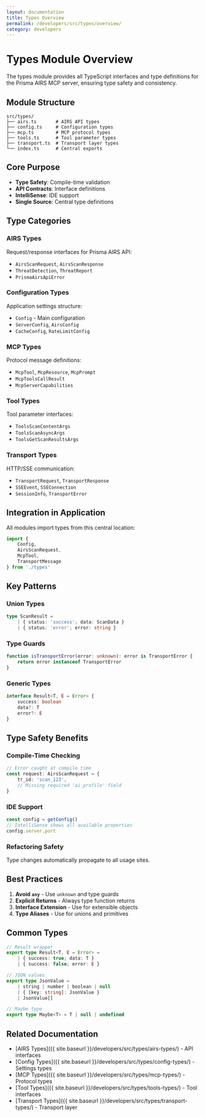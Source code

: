 ```yaml
---
layout: documentation
title: Types Overview
permalink: /developers/src/types/overview/
category: developers
---
```


# Types Module Overview

The types module provides all TypeScript interfaces and type definitions for the Prisma AIRS MCP server, ensuring type safety and consistency.

## Module Structure

```
src/types/
├── airs.ts       # AIRS API types
├── config.ts     # Configuration types
├── mcp.ts        # MCP protocol types
├── tools.ts      # Tool parameter types
├── transport.ts  # Transport layer types
└── index.ts      # Central exports
```

## Core Purpose

- **Type Safety**: Compile-time validation
- **API Contracts**: Interface definitions
- **IntelliSense**: IDE support
- **Single Source**: Central type definitions

## Type Categories

### AIRS Types
Request/response interfaces for Prisma AIRS API:
- `AirsScanRequest`, `AirsScanResponse`
- `ThreatDetection`, `ThreatReport`
- `PrismaAirsApiError`

### Configuration Types
Application settings structure:
- `Config` - Main configuration
- `ServerConfig`, `AirsConfig`
- `CacheConfig`, `RateLimitConfig`

### MCP Types
Protocol message definitions:
- `McpTool`, `McpResource`, `McpPrompt`
- `McpToolsCallResult`
- `McpServerCapabilities`

### Tool Types
Tool parameter interfaces:
- `ToolsScanContentArgs`
- `ToolsScanAsyncArgs`
- `ToolsGetScanResultsArgs`

### Transport Types
HTTP/SSE communication:
- `TransportRequest`, `TransportResponse`
- `SSEEvent`, `SSEConnection`
- `SessionInfo`, `TransportError`

## Integration in Application

All modules import types from this central location:
```typescript
import { 
    Config, 
    AirsScanRequest,
    McpTool,
    TransportMessage 
} from './types'
```

## Key Patterns

### Union Types
```typescript
type ScanResult = 
    | { status: 'success'; data: ScanData }
    | { status: 'error'; error: string }
```

### Type Guards
```typescript
function isTransportError(error: unknown): error is TransportError {
    return error instanceof TransportError
}
```

### Generic Types
```typescript
interface Result<T, E = Error> {
    success: boolean
    data?: T
    error?: E
}
```

## Type Safety Benefits

### Compile-Time Checking
```typescript
// Error caught at compile time
const request: AirsScanRequest = {
    tr_id: 'scan_123',
    // Missing required 'ai_profile' field
}
```

### IDE Support
```typescript
const config = getConfig()
// IntelliSense shows all available properties
config.server.port
```

### Refactoring Safety
Type changes automatically propagate to all usage sites.

## Best Practices

1. **Avoid `any`** - Use `unknown` and type guards
2. **Explicit Returns** - Always type function returns
3. **Interface Extension** - Use for extensible objects
4. **Type Aliases** - Use for unions and primitives

## Common Types

```typescript
// Result wrapper
export type Result<T, E = Error> = 
    | { success: true; data: T }
    | { success: false; error: E }

// JSON values
export type JsonValue = 
    | string | number | boolean | null
    | { [key: string]: JsonValue }
    | JsonValue[]

// Maybe type
export type Maybe<T> = T | null | undefined
```

## Related Documentation

- [AIRS Types]({{ site.baseurl }}/developers/src/types/airs-types/) - API interfaces
- [Config Types]({{ site.baseurl }}/developers/src/types/config-types/) - Settings types
- [MCP Types]({{ site.baseurl }}/developers/src/types/mcp-types/) - Protocol types
- [Tool Types]({{ site.baseurl }}/developers/src/types/tools-types/) - Tool interfaces
- [Transport Types]({{ site.baseurl }}/developers/src/types/transport-types/) - Transport layer